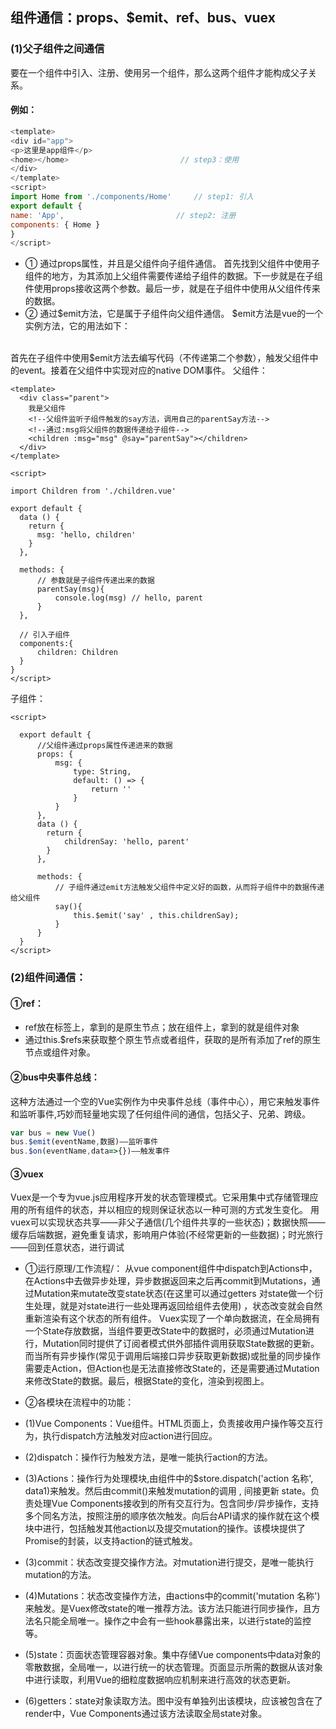 ## 组件通信：props、$emit、ref、bus、vuex
### (1)父子组件之间通信
要在一个组件中引入、注册、使用另一个组件，那么这两个组件才能构成父子关系。
#### 例如：
```js
<template> 
<div id="app"> 
<p>这里是app组件</p>
<home></home>                         // step3：使用
</div> 
</template> 
<script> 
import Home from './components/Home'     // step1: 引入
export default { 
name: 'App',                         // step2: 注册 
components: { Home } 
} 
</script>
```
- ① 通过props属性，并且是父组件向子组件通信。
首先找到父组件中使用子组件的地方，为其添加上父组件需要传递给子组件的数据。下一步就是在子组件使用props接收这两个参数。最后一步，就是在子组件中使用从父组件传来的数据。
- ② 通过$emit方法，它是属于子组件向父组件通信。
$emit方法是vue的一个实例方法，它的用法如下：
 

<br>首先在子组件中使用$emit方法去编写代码（不传递第二个参数），触发父组件中的event。接着在父组件中实现对应的native DOM事件。
父组件：

```vue
<template>
  <div class="parent">
    我是父组件
    <!--父组件监听子组件触发的say方法，调用自己的parentSay方法-->
    <!--通过:msg将父组件的数据传递给子组件-->
    <children :msg="msg" @say="parentSay"></children>
  </div>
</template>

<script>

import Children from './children.vue'

export default {
  data () {
    return {
      msg: 'hello, children'
    }
  },

  methods: {
      // 参数就是子组件传递出来的数据
      parentSay(msg){
          console.log(msg) // hello, parent
      }
  },

  // 引入子组件
  components:{
      children: Children
  }
}
</script>
```
子组件：

```vue
<script>

  export default {
      //父组件通过props属性传递进来的数据
      props: {
          msg: {
              type: String,
              default: () => {
                  return ''
              }
          }
      },
      data () {
        return {
            childrenSay: 'hello, parent'
        }
      },

      methods: {
          // 子组件通过emit方法触发父组件中定义好的函数，从而将子组件中的数据传递给父组件
          say(){
              this.$emit('say' , this.childrenSay);
          }
      }
  }
</script>
```
### (2)组件间通信：
#### ①ref：
- ref放在标签上，拿到的是原生节点；放在组件上，拿到的就是组件对象
- 通过this.$refs来获取整个原生节点或者组件，获取的是所有添加了ref的原生节点或组件对象。
#### ②bus中央事件总线：
这种方法通过一个空的Vue实例作为中央事件总线（事件中心），用它来触发事件和监听事件,巧妙而轻量地实现了任何组件间的通信，包括父子、兄弟、跨级。
```js
var bus = new Vue()
bus.$emit(eventName,数据)——监听事件
bus.$on(eventName,data=>{})——触发事件
```
#### ③vuex
Vuex是一个专为vue.js应用程序开发的状态管理模式。它采用集中式存储管理应用的所有组件的状态，并以相应的规则保证状态以一种可测的方式发生变化。
用vuex可以实现状态共享——非父子通信(几个组件共享的一些状态)；数据快照——缓存后端数据，避免重复请求，影响用户体验(不经常更新的一些数据)；时光旅行——回到任意状态，进行调试
- ①运行原理/工作流程/：
从vue component组件中dispatch到Actions中，在Actions中去做异步处理，异步数据返回来之后再commit到Mutations，通过Mutation来mutate改变state状态(在这里可以通过getters 对state做一个衍生处理，就是对state进行一些处理再返回给组件去使用) ，状态改变就会自然重新渲染有这个状态的所有组件。
Vuex实现了一个单向数据流，在全局拥有一个State存放数据，当组件要更改State中的数据时，必须通过Mutation进行，Mutation同时提供了订阅者模式供外部插件调用获取State数据的更新。而当所有异步操作(常见于调用后端接口异步获取更新数据)或批量的同步操作需要走Action，但Action也是无法直接修改State的，还是需要通过Mutation来修改State的数据。最后，根据State的变化，渲染到视图上。
 
- ②各模块在流程中的功能：
 - (1)Vue Components：Vue组件。HTML页面上，负责接收用户操作等交互行为，执行dispatch方法触发对应action进行回应。
 - (2)dispatch：操作行为触发方法，是唯一能执行action的方法。
 - (3)Actions：操作行为处理模块,由组件中的$store.dispatch('action 名称', data1)来触发。然后由commit()来触发mutation的调用 , 间接更新 state。负责处理Vue Components接收到的所有交互行为。包含同步/异步操作，支持多个同名方法，按照注册的顺序依次触发。向后台API请求的操作就在这个模块中进行，包括触发其他action以及提交mutation的操作。该模块提供了Promise的封装，以支持action的链式触发。
 - (3)commit：状态改变提交操作方法。对mutation进行提交，是唯一能执行mutation的方法。
 - (4)Mutations：状态改变操作方法，由actions中的commit('mutation 名称')来触发。是Vuex修改state的唯一推荐方法。该方法只能进行同步操作，且方法名只能全局唯一。操作之中会有一些hook暴露出来，以进行state的监控等。
 - (5)state：页面状态管理容器对象。集中存储Vue components中data对象的零散数据，全局唯一，以进行统一的状态管理。页面显示所需的数据从该对象中进行读取，利用Vue的细粒度数据响应机制来进行高效的状态更新。
 - (6)getters：state对象读取方法。图中没有单独列出该模块，应该被包含在了render中，Vue Components通过该方法读取全局state对象。
